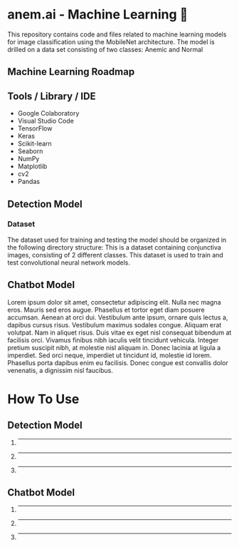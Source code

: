 # anem.ai - Machine Learning 🤖
This repository contains code and files related to machine learning models for image classification using the MobileNet architecture. The model is drilled on a data set consisting of two classes: Anemic and Normal

## Machine Learning Roadmap

## Tools / Library / IDE
- Google Colaboratory
- Visual Studio Code
- TensorFlow
- Keras
- Scikit-learn
- Seaborn
- NumPy
- Matplotlib
- cv2
- Pandas

## Detection Model 
### Dataset
The dataset used for training and testing the model should be organized in the following directory structure:
This is a dataset containing conjunctiva images, consisting of 2 different classes. This dataset is used to train and test convolutional neural network models.

## Chatbot Model 
Lorem ipsum dolor sit amet, consectetur adipiscing elit. Nulla nec magna eros. Mauris sed eros augue. Phasellus et tortor eget diam posuere accumsan. Aenean at orci dui. Vestibulum ante ipsum, ornare quis lectus a, dapibus cursus risus. Vestibulum maximus sodales congue. Aliquam erat volutpat. Nam in aliquet risus. Duis vitae ex eget nisl consequat bibendum at facilisis orci. Vivamus finibus nibh iaculis velit tincidunt vehicula. Integer pretium suscipit nibh, at molestie nisl aliquam in. Donec lacinia at ligula a imperdiet. Sed orci neque, imperdiet ut tincidunt id, molestie id lorem. Phasellus porta dapibus enim eu facilisis. Donec congue est convallis dolor venenatis, a dignissim nisl faucibus.

# How To Use
## Detection Model
1. ---
2. ---
3. ---

## Chatbot Model
1. ---
2. ---
3. ---
